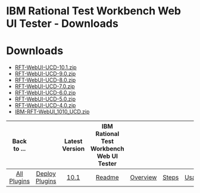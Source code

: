 
IBM Rational Test Workbench Web UI Tester - Downloads
=====================================================

# Downloads

- [RFT-WebUI-UCD-10.1.zip](https://raw.githubusercontent.com/UrbanCode/IBM-UCD-PLUGINS/main/files/RFT-WebUI-UCD/RFT-WebUI-UCD-10.1.zip)
- [RFT-WebUI-UCD-9.0.zip](https://raw.githubusercontent.com/UrbanCode/IBM-UCD-PLUGINS/main/files/RFT-WebUI-UCD/RFT-WebUI-UCD-9.0.zip)
- [RFT-WebUI-UCD-8.0.zip](https://raw.githubusercontent.com/UrbanCode/IBM-UCD-PLUGINS/main/files/RFT-WebUI-UCD/RFT-WebUI-UCD-8.0.zip)
- [RFT-WebUI-UCD-7.0.zip](https://raw.githubusercontent.com/UrbanCode/IBM-UCD-PLUGINS/main/files/RFT-WebUI-UCD/RFT-WebUI-UCD-7.0.zip)
- [RFT-WebUI-UCD-6.0.zip](https://raw.githubusercontent.com/UrbanCode/IBM-UCD-PLUGINS/main/files/RFT-WebUI-UCD/RFT-WebUI-UCD-6.0.zip)
- [RFT-WebUI-UCD-5.0.zip](https://raw.githubusercontent.com/UrbanCode/IBM-UCD-PLUGINS/main/files/RFT-WebUI-UCD/RFT-WebUI-UCD-5.0.zip)
- [RFT-WebUI-UCD-4.0.zip](https://raw.githubusercontent.com/UrbanCode/IBM-UCD-PLUGINS/main/files/RFT-WebUI-UCD/RFT-WebUI-UCD-4.0.zip)
- [IBM-RFT-WebUI_1010_UCD.zip](https://raw.githubusercontent.com/UrbanCode/IBM-UCD-PLUGINS/main/files/RFT-WebUI-UCD/IBM-RFT-WebUI_1010_UCD.zip)

|Back to ...||Latest Version|IBM Rational Test Workbench Web UI Tester ||||
| :---: | :---: | :---: | :---: | :---: | :---: | :---: |
|[All Plugins](../../index.md)|[Deploy Plugins](../README.md)|[10.1](https://raw.githubusercontent.com/UrbanCode/IBM-UCD-PLUGINS/main/files/RFT-WebUI-UCD/RFT-WebUI-UCD-10.1.zip)|[Readme](README.md)|[Overview](overview.md)|[Steps](steps.md)|[Usage](usage.md)|
